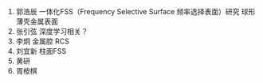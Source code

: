1. 郭浩辰 一体化FSS（Frequency Selective Surface 频率选择表面）研究 
			 球形薄壳金属表面
4. 张引弦 深度学习相关？
5. 李炯 金属腔 RCS 
6. 刘宜新 柱面FSS
7. 黄研
8. 胥桉棋
<!--stackedit_data:
eyJoaXN0b3J5IjpbLTk3NTEzMDYzLC02MDU1NzY2OTAsMTY5Nz
k4NzM2NCwtNTMxNDA3NDcyXX0=
-->